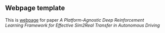 ## <b>Webpage template</b>

This is [webpage](https://dailyl.github.io/sim2realVehicle.github.io/) for paper *A Platform-Agnostic Deep Reinforcement Learning Framework for Effective Sim2Real Transfer in Autonomous Driving*
